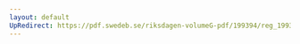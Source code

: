 ```yaml
---
layout: default
UpRedirect: https://pdf.swedeb.se/riksdagen-volumeG-pdf/199394/reg_199394/reg_199394_0206.pdf
---
```

